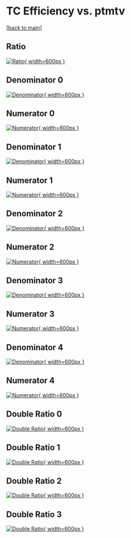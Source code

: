 # TC Efficiency vs. ptmtv

[[back to main](./)]



## Ratio

[![Ratio](../mtv/var/TC_vtr_321_0_eff_ptmtv.png){ width=600px }](../mtv/var/TC_vtr_321_0_eff_ptmtv.pdf)

## Denominator 0

[![Denominator](../mtv/den/TC_vtr_321_0_eff_ptmtv_den0.png){ width=600px }](../mtv/den/TC_vtr_321_0_eff_ptmtv_den0.pdf)

## Numerator 0

[![Numerator](../mtv/num/TC_vtr_321_0_eff_ptmtv_num0.png){ width=600px }](../mtv/num/TC_vtr_321_0_eff_ptmtv_num0.pdf)

## Denominator 1

[![Denominator](../mtv/den/TC_vtr_321_0_eff_ptmtv_den1.png){ width=600px }](../mtv/den/TC_vtr_321_0_eff_ptmtv_den1.pdf)

## Numerator 1

[![Numerator](../mtv/num/TC_vtr_321_0_eff_ptmtv_num1.png){ width=600px }](../mtv/num/TC_vtr_321_0_eff_ptmtv_num1.pdf)

## Denominator 2

[![Denominator](../mtv/den/TC_vtr_321_0_eff_ptmtv_den2.png){ width=600px }](../mtv/den/TC_vtr_321_0_eff_ptmtv_den2.pdf)

## Numerator 2

[![Numerator](../mtv/num/TC_vtr_321_0_eff_ptmtv_num2.png){ width=600px }](../mtv/num/TC_vtr_321_0_eff_ptmtv_num2.pdf)

## Denominator 3

[![Denominator](../mtv/den/TC_vtr_321_0_eff_ptmtv_den3.png){ width=600px }](../mtv/den/TC_vtr_321_0_eff_ptmtv_den3.pdf)

## Numerator 3

[![Numerator](../mtv/num/TC_vtr_321_0_eff_ptmtv_num3.png){ width=600px }](../mtv/num/TC_vtr_321_0_eff_ptmtv_num3.pdf)

## Denominator 4

[![Denominator](../mtv/den/TC_vtr_321_0_eff_ptmtv_den4.png){ width=600px }](../mtv/den/TC_vtr_321_0_eff_ptmtv_den4.pdf)

## Numerator 4

[![Numerator](../mtv/num/TC_vtr_321_0_eff_ptmtv_num4.png){ width=600px }](../mtv/num/TC_vtr_321_0_eff_ptmtv_num4.pdf)

## Double Ratio 0

[![Double Ratio](../mtv/ratio/TC_vtr_321_0_eff_ptmtv_ratio0.png){ width=600px }](../mtv/ratio/TC_vtr_321_0_eff_ptmtv_ratio0.pdf)

## Double Ratio 1

[![Double Ratio](../mtv/ratio/TC_vtr_321_0_eff_ptmtv_ratio1.png){ width=600px }](../mtv/ratio/TC_vtr_321_0_eff_ptmtv_ratio1.pdf)

## Double Ratio 2

[![Double Ratio](../mtv/ratio/TC_vtr_321_0_eff_ptmtv_ratio2.png){ width=600px }](../mtv/ratio/TC_vtr_321_0_eff_ptmtv_ratio2.pdf)

## Double Ratio 3

[![Double Ratio](../mtv/ratio/TC_vtr_321_0_eff_ptmtv_ratio3.png){ width=600px }](../mtv/ratio/TC_vtr_321_0_eff_ptmtv_ratio3.pdf)

